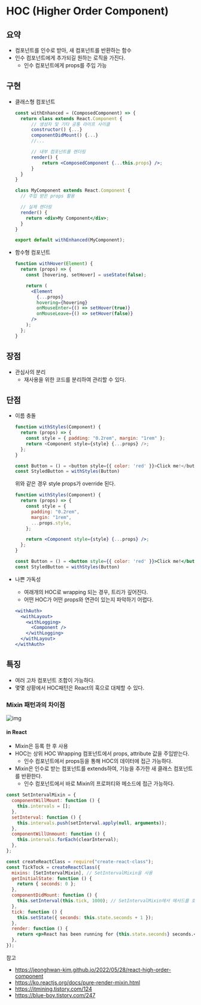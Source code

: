 # HOC (Higher Order Component)

## 요약

- 컴포넌트를 인수로 받아, 새 컴포넌트를 반환하는 함수
- 인수 컴포넌트에게 추가되길 원하는 로직을 가진다.
  - 인수 컴포넌트에게 props를 주입 가능

## 구현

- 클래스형 컴포넌트

  ```jsx
  const withEnhanced = (ComposedComponent) => {
    return class extends React.Component {
        // 생성자 및 기타 공통 라이프 사이클
        constructor() {...}
        componentDidMount() {...}
        //...

        // 내부 컴포넌트를 렌더링
        render() {
            return <ComposedComponent {...this.props} />;
        }
    }
  }

  class MyComponent extends React.Component {
    // 주입 받은 props 활용

    // 실제 렌더링
    render() {
      return <div>My Component</div>;
    }
  }

  export default withEnhanced(MyComponent);
  ```

- 함수형 컴포넌트

  ```jsx
  function withHover(Element) {
    return (props) => {
      const [hovering, setHover] = useState(false);

      return (
        <Element
          {...props}
          hovering={hovering}
          onMouseEnter={() => setHover(true)}
          onMouseLeave={() => setHover(false)}
        />
      );
    };
  }
  ```

## 장점

- 관심사의 분리
  - 재사용을 위한 코드를 분리하여 관리할 수 있다.

## 단점

- 이름 충돌

  ```js
  function withStyles(Component) {
    return (props) => {
      const style = { padding: "0.2rem", margin: "1rem" };
      return <Component style={style} {...props} />;
    };
  }

  const Button = () = <button style={{ color: 'red' }}>Click me!</button>
  const StyledButton = withStyles(Button)
  ```

  위와 같은 경우 style props가 override 된다.

  ```jsx
  function withStyles(Component) {
    return (props) => {
      const style = {
        padding: "0.2rem",
        margin: "1rem",
        ...props.style,
      };

      return <Component style={style} {...props} />;
    };
  }

  const Button = () = <button style={{ color: 'red' }}>Click me!</button>
  const StyledButton = withStyles(Button)
  ```

- 나쁜 가독성

  - 여래개의 HOC로 wrapping 되는 경우, 트리가 깊어진다.
  - 어떤 HOC가 어떤 props와 연관이 있는지 파악하기 어렵다.

  ```jsx
  <withAuth>
    <withLayout>
      <withLogging>
        <Component />
      </withLogging>
    </withLayout>
  </withAuth>
  ```

## 특징

- 여러 고차 컴포넌트 조합이 가능하다.
- 몇몇 상황에서 HOC패턴은 React의 훅으로 대체할 수 있다.

### Mixin 패턴과의 차이점

![img](https://img1.daumcdn.net/thumb/R1280x0/?scode=mtistory2&fname=https%3A%2F%2Fblog.kakaocdn.net%2Fdn%2FbrGWlQ%2Fbtro7hc88ls%2FK9uMm5XSMFHxQgTsjfX8GK%2Fimg.png)

#### in React

- Mixin은 등록 한 후 사용
- HOC는 상위 HOC Wrapping 컴포넌트에서 props, attribute 값을 주입받는다.
  - 인수 컴포넌트에서 props등을 통해 HOC의 데이터에 접근 가능하다.
- Mixin은 인수로 받는 컴포넌트를 extends하여, 기능을 추가한 새 클래스 컴포넌트를 반환한다.
  - 인수 컴포넌트에서 바로 Mixin의 프로퍼티와 메소드에 접근 가능하다.

```jsx
const SetIntervalMixin = {
  componentWillMount: function () {
    this.intervals = [];
  },
  setInterval: function () {
    this.intervals.push(setInterval.apply(null, arguments));
  },
  componentWillUnmount: function () {
    this.intervals.forEach(clearInterval);
  },
};

const createReactClass = require("create-react-class");
const TickTock = createReactClass({
  mixins: [SetIntervalMixin], // SetIntervalMixin을 사용
  getInitialState: function () {
    return { seconds: 0 };
  },
  componentDidMount: function () {
    this.setInterval(this.tick, 1000); // SetIntervalMixin에서 메서드를 호출
  },
  tick: function () {
    this.setState({ seconds: this.state.seconds + 1 });
  },
  render: function () {
    return <p>React has been running for {this.state.seconds} seconds.</p>;
  },
});
```

참고

- https://jeonghwan-kim.github.io/2022/05/28/react-high-order-component
- https://ko.reactjs.org/docs/pure-render-mixin.html
- https://itmining.tistory.com/124
- https://blue-boy.tistory.com/247
